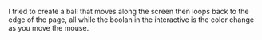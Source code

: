 I tried to create a ball that moves along the screen then loops back to the edge of the page, all while the boolan in the interactive is the color change as you move the mouse.
